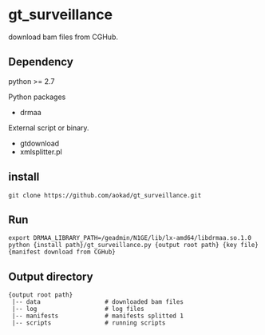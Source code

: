 # gt_surveillance

download bam files from CGHub.

## Dependency

python >= 2.7

Python packages

 - drmaa

External script or binary.

 - gtdownload
 - xmlsplitter.pl

## install

```
git clone https://github.com/aokad/gt_surveillance.git
```

## Run

```
export DRMAA_LIBRARY_PATH=/geadmin/N1GE/lib/lx-amd64/libdrmaa.so.1.0
python {install path}/gt_surveillance.py {output root path} {key file} {manifest download from CGHub}
```

## Output directory

```
{output root path}
 |-- data                  # downloaded bam files
 |-- log                   # log files
 |-- manifests             # manifests splitted 1
 |-- scripts               # running scripts
```

